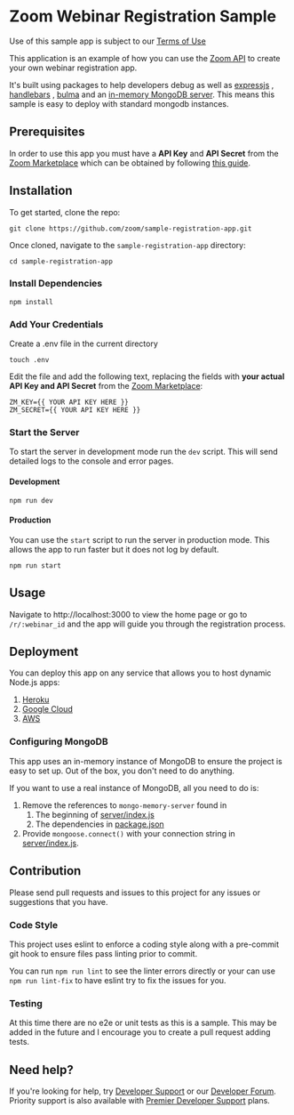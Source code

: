 # Zoom Webinar Registration Sample

Use of this sample app is subject to our [Terms of Use](https://zoom.us/docs/en-us/zoom_api_license_and_tou.html)

This application is an example of how you can use
the [Zoom API](https://marketplace.zoom.us/docs/api-reference/zoom-api)
to create your own webinar registration app.

It's built using packages to help developers debug as well as [expressjs](https://expressjs.com/)
, [handlebars](https://handlebarsjs.com/)
, [bulma](https://bulma.io/) and an [in-memory MongoDB server](https://github.com/nodkz/mongodb-memory-server). This
means this sample is easy to deploy with standard mongodb instances.

## Prerequisites

In order to use this app you must have a **API Key** and **API Secret** from
the [Zoom Marketplace](https://marketplace.zoom.us/) which can be obtained by
following [this guide](https://marketplace.zoom.us/docs/api-reference/using-zoom-apis#using-jwt).

## Installation

To get started, clone the repo:

```shell
git clone https://github.com/zoom/sample-registration-app.git
```

Once cloned, navigate to the `sample-registration-app` directory:

```
cd sample-registration-app
```

### Install Dependencies

```
npm install
```

### Add Your Credentials

Create a .env file in the current directory

```shell
touch .env
```

Edit the file and add the following text, replacing the fields with **your actual API Key and API Secret** from
the [Zoom Marketplace](https://marketplace.zoom.us/):

```text
ZM_KEY={{ YOUR API KEY HERE }}
ZM_SECRET={{ YOUR API KEY HERE }}
```

### Start the Server

To start the server in development mode run the `dev` script. This will send detailed logs to the console and error
pages.

#### Development

```shell
npm run dev
```

#### Production

You can use the `start` script to run the server in production mode. This allows the app to run faster but it does not
log by default.

```shell
npm run start
```

## Usage

Navigate to http://localhost:3000 to view the home page or go to `/r/:webinar_id` and the app will guide you through the
registration process.

## Deployment

You can deploy this app on any service that allows you to host dynamic Node.js apps:

1. [Heroku](https://devcenter.heroku.com/articles/deploying-nodejs)
2. [Google Cloud](https://cloud.google.com/run/docs/quickstarts/build-and-deploy/nodejs)
3. [AWS](https://aws.amazon.com/getting-started/hands-on/deploy-nodejs-web-app/)

### Configuring MongoDB

This app uses an in-memory instance of MongoDB to ensure the project is easy to set up. Out of the box, you don't need to do anything. 

If you want to use a real instance of MongoDB, all you need to do is:

1. Remove the references to `mongo-memory-server` found in
   1. The beginning of [server/index.js](server/index.js) 
   2. The dependencies in [package.json](package.json)
2. Provide `mongoose.connect()` with your connection string in [server/index.js](server/index.js).

## Contribution
Please send pull requests and issues to this project for any issues or suggestions that you have.

### Code Style

This project uses eslint to enforce a coding style along with a pre-commit git hook to ensure files pass linting prior
to commit.

You can run `npm run lint` to see the linter errors directly or your can use `npm run lint-fix` to have eslint try to
fix the issues for you.

### Testing
At this time there are no e2e or unit tests as this is a sample. This may be added in the future and I encourage you to create a pull request adding tests.

## Need help?

If you're looking for help, try [Developer Support](https://devsupport.zoom.us) or
our [Developer Forum](https://devforum.zoom.us). Priority support is also available
with [Premier Developer Support](https://zoom.us/docs/en-us/developer-support-plans.html) plans.
